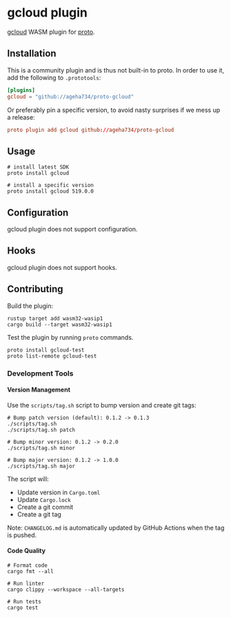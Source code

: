 # gcloud plugin

[gcloud](https://cloud.google.com/sdk) WASM plugin for [proto](https://github.com/moonrepo/proto).

## Installation

This is a community plugin and is thus not built-in to proto. In order to use it, add the following to `.prototools`:

```toml
[plugins]
gcloud = "github://ageha734/proto-gcloud"
```

Or preferably pin a specific version, to avoid nasty surprises if we mess up a release:

```toml
proto plugin add gcloud github://ageha734/proto-gcloud
```

## Usage

```shell
# install latest SDK
proto install gcloud

# install a specific version
proto install gcloud 519.0.0
```

## Configuration

gcloud plugin does not support configuration.

## Hooks

gcloud plugin does not support hooks.

## Contributing

Build the plugin:

```shell
rustup target add wasm32-wasip1
cargo build --target wasm32-wasip1
```

Test the plugin by running `proto` commands.

```shell
proto install gcloud-test
proto list-remote gcloud-test
```

### Development Tools

#### Version Management

Use the `scripts/tag.sh` script to bump version and create git tags:

```shell
# Bump patch version (default): 0.1.2 -> 0.1.3
./scripts/tag.sh
./scripts/tag.sh patch

# Bump minor version: 0.1.2 -> 0.2.0
./scripts/tag.sh minor

# Bump major version: 0.1.2 -> 1.0.0
./scripts/tag.sh major
```

The script will:

- Update version in `Cargo.toml`
- Update `Cargo.lock`
- Create a git commit
- Create a git tag

Note: `CHANGELOG.md` is automatically updated by GitHub Actions when the tag is pushed.

#### Code Quality

```shell
# Format code
cargo fmt --all

# Run linter
cargo clippy --workspace --all-targets

# Run tests
cargo test
```
